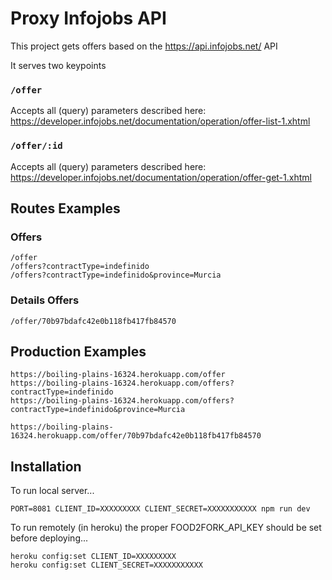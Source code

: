 # Proxy Infojobs API

This project gets offers based on the https://api.infojobs.net/ API

It serves two keypoints 

### `/offer` 

Accepts all (query) parameters described here: https://developer.infojobs.net/documentation/operation/offer-list-1.xhtml

### `/offer/:id` 

Accepts all (query) parameters described here: https://developer.infojobs.net/documentation/operation/offer-get-1.xhtml

## Routes Examples

### Offers

    /offer
    /offers?contractType=indefinido
    /offers?contractType=indefinido&province=Murcia

### Details Offers

    /offer/70b97bdafc42e0b118fb417fb84570

## Production Examples

    https://boiling-plains-16324.herokuapp.com/offer
    https://boiling-plains-16324.herokuapp.com/offers?contractType=indefinido
    https://boiling-plains-16324.herokuapp.com/offers?contractType=indefinido&province=Murcia

    https://boiling-plains-16324.herokuapp.com/offer/70b97bdafc42e0b118fb417fb84570

## Installation

To run local server...

    PORT=8081 CLIENT_ID=XXXXXXXXX CLIENT_SECRET=XXXXXXXXXXX npm run dev

To run remotely (in heroku) the proper FOOD2FORK_API_KEY should be set before deploying...

    heroku config:set CLIENT_ID=XXXXXXXXX
    heroku config:set CLIENT_SECRET=XXXXXXXXXXX
